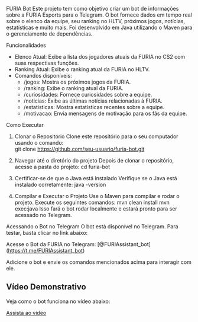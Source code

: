FURIA Bot
Este projeto tem como objetivo criar um bot de informações sobre a FURIA Esports para o Telegram. O bot fornece dados em tempo real sobre o elenco da equipe, seu ranking no HLTV, próximos jogos, notícias, estatísticas e muito mais. Foi desenvolvido em Java utilizando o Maven para o gerenciamento de dependências.

Funcionalidades
* Elenco Atual: Exibe a lista dos jogadores atuais da FURIA no CS2 com suas respectivas funções.
* Ranking Atual: Exibe o ranking atual da FURIA no HLTV.
* Comandos disponíveis:
    * /jogos: Mostra os próximos jogos da FURIA.
    * /ranking: Exibe o ranking atual da FURIA.
    * /curiosidades: Fornece curiosidades sobre a equipe.
    * /noticias: Exibe as últimas notícias relacionadas à FURIA.
    * /estatisticas: Mostra estatísticas recentes sobre a equipe.
    * /motivacao: Envia mensagens de motivação para os fãs da equipe.

Como Executar
1. Clonar o Repositório
Clone este repositório para o seu computador usando o comando:  
git clone https://github.com/seu-usuario/furia-bot.git

2. Navegar até o diretório do projeto
Depois de clonar o repositório, acesse a pasta do projeto:
cd furia-bot

3. Certificar-se de que o Java está instalado
Verifique se o Java está instalado corretamente:
java -version

4. Compilar e Executar o Projeto
Use o Maven para compilar e rodar o projeto. Execute os seguintes comandos:
mvn clean install
mvn exec:java
Isso fará o bot rodar localmente e estará pronto para ser acessado no Telegram.

Acessando o Bot no Telegram
O bot está disponível no Telegram. Para testar, basta clicar no link abaixo:

Acesse o Bot da FURIA no Telegram: [@FURIAssistant_bot] (https://t.me/FURIAssistant_bot)

Adicione o bot e envie os comandos mencionados acima para interagir com ele.

## Vídeo Demonstrativo
Veja como o bot funciona no vídeo abaixo:

[Assista ao vídeo](https://youtu.be/kD-9rWEKASk)